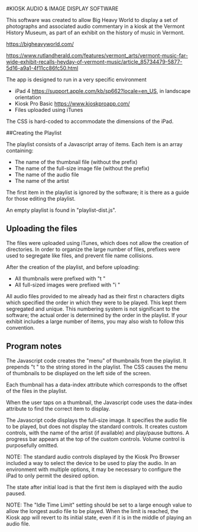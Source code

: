 #KIOSK AUDIO & IMAGE DISPLAY SOFTWARE

This software was created to allow Big Heavy World to display
a set of photographs and associated audio commentary
in a kiosk at the Vermont History Museum,
as part of an exhibit on the history of music in Vermont.

https://bigheavyworld.com/

https://www.rutlandherald.com/features/vermont_arts/vermont-music-far-wide-exhibit-recalls-heyday-of-vermont-music/article_85734479-5877-5d16-a9a1-4f11cc86fc50.html


The app is designed to run in a very specific environment
* iPad 4 https://support.apple.com/kb/sp662?locale=en_US, in landscape orientation
* Kiosk Pro Basic https://www.kioskproapp.com/
* Files uploaded using iTunes

The CSS is hard-coded to accommodate the dimensions of the iPad.

##Creating the Playlist

The playlist consists of a Javascript array of items.
Each item is an array containing:
* The name of the thumbnail file (without the prefix)
* The name of the full-size image file (without the prefix)
* The name of the audio file
* The name of the artist

The first item in the playlist is ignored by the software;
it is there as a guide for those editing the playlist.

An empty playlist is found in "playlist-dist.js".

## Uploading the files

The files were uploaded using iTunes,
which does not allow the creation of directories.
In order to organize the large number of files,
prefixes were used to segregate like files,
and prevent file name collisions.

After the creation of the playlist, and before uploading:
* All thumbnails were prefixed with "t "
* All full-sized images were prefixed with "i "

All audio files provided to me already had as their first n characters
digits which specified the order in which they were to be played.
This kept them segregated and unique.
This numbering system is not significant to the software; 
the actual order is determined by the order in the playlist.
If your exhibit includes a large number of items,
you may also wish to follow this convention.

## Program notes

The Javascript code creates the "menu" of thumbnails from the playlist.
It prepends "t " to the string stored in the playlist.
The CSS causes the menu of thumbnails to be displayed
on the left side of the screen.

Each thumbnail has a data-index attribute
which corresponds to the offset of the files in the playlist. 

When the user taps on a thumbnail, the Javascript code uses
the data-index attribute to find the correct item to display.

The Javascript code displays the full-size image.
It specifies the audio file to be played,
but does not display the standard controls.
It creates custom controls,
with the name of the artist (if available) and play/pause buttons.
A progress bar appears at the top of the custom controls.
Volume control is purposefully omitted.

NOTE: The standard audio controls displayed by the Kiosk Pro Browser
included a way to select the device to be used to play the audio.
In an environment with multiple options, it may be necessary
to configure the iPad to only permit the desired option.

The state after initial load is that the first item is displayed
with the audio paused.

NOTE: The "Idle Time Limit" setting should be set to a large enough
value to allow the longest audio file to be played.
When the limit is reached, the Kiosk app will revert to its
initial state, even if it is in the middle of playing an audio file.